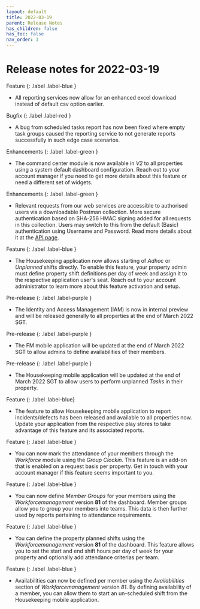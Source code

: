 ```yaml
---
layout: default
title: 2022-03-19
parent: Release Notes
has_children: false
has_toc: false
nav_order: 3
---
```


# Release notes for 2022-03-19

Feature
{: .label .label-blue }
- All reporting services now allow for an enhanced excel download instead of default csv option earlier.

Bugfix
{: .label .label-red }
- A bug from scheduled tasks report has now been fixed where empty task groups caused the reporting service to not generate reports successfully in such edge case scenarios.

Enhancements
{: .label .label-green }
- The command center module is now available in *V2* to all properties using a system default dashboard configuration.
Reach out to your account manager if you need to get more details about this feature or need a different set of widgets.

Enhancements
{: .label .label-green }
- Relevant requests from our web services are accessible to authorised users via a downloadable Postman collection.
More secure authentication based on SHA-256 HMAC signing added for all requests in this collection.
Users may switch to this from the default (Basic) authentication using Username and Password.
Read more details about it at the [API page](/api_main.html).

Feature
{: .label .label-blue }
- The Housekeeping application now allows starting of *Adhoc* or *Unplanned* shifts directly.
To enable this feature, your property admin must define property shift definitions per day of week and assign it to the respective application user's seat.
Reach out to your account administrator to learn more about this feature activation and setup.

Pre-release
{: .label .label-purple }
- The Identity and Access Management (IAM) is now in internal preview and will be released generally to all properties at the end of March 2022 SGT.

Pre-release
{: .label .label-purple }
- The FM mobile application will be updated at the end of March 2022 SGT to allow admins to define availabilities of their members.

Pre-release
{: .label .label-purple }
- The Housekeeping mobile application will be updated at the end of March 2022 SGT to allow users to perform unplanned *Tasks* in their property.

Feature
{: .label .label-blue}
- The feature to allow Housekeeping mobile application to report incidents/defects has been released and available to all properties now.
Update your application from the respective play stores to take advantage of this feature and its associated reports.

Feature
{: .label .label-blue }
- You can now mark the attendance of your members through the *Workforce* module using the *Group Clockin*.
This feature is an add-on that is enabled on a request basis per property. Get in touch with your account manager if this feature seems important to you.

Feature
{: .label .label-blue }
- You can now define *Member Groups* for your members using the *Workforcemanagement* version **81** of the dashboard.
Member groups allow you to group your members into teams. This data is then further used by reports pertaining to attendance requirements.

Feature
{: .label .label-blue }
- You can define the property planned shifts using the *Workforcemanagement* version **81** of the dashboard.
This feature allows you to set the start and end shift hours per day of week for your property and optionally add attendance criterias per team.

Feature
{: .label .label-blue }
- Availabilities can now be defined per member using the *Availabilities* section of *Workforcemanagement* version *81*.
By defining availability of a member, you can allow them to start an un-scheduled shift from the Housekeeping mobile application.






